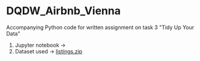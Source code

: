 # DQDW_Airbnb_Vienna
Accompanying Python code for written assignment on task 3 "Tidy Up Your Data"
1. Jupyter notebook ->
2. Dataset used -> [listings.zip](listings.zip)

